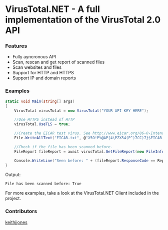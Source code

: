 # VirusTotal.NET - A full implementation of the VirusTotal 2.0 API

### Features

* Fully ayncronous API
* Scan, rescan and get report of scanned files
* Scan websites and files
* Support for HTTP and HTTPS
* Support IP and domain reports

### Examples

```csharp
static void Main(string[] args)
{
    VirusTotal virusTotal = new VirusTotal("YOUR API KEY HERE");

	//Use HTTPS instead of HTTP
	virusTotal.UseTLS = true;

	//Create the EICAR test virus. See http://www.eicar.org/86-0-Intended-use.html
	File.WriteAllText("EICAR.txt", @"X5O!P%@AP[4\PZX54(P^)7CC)7}$EICAR-STANDARD-ANTIVIRUS-TEST-FILE!$H+H*");

	//Check if the file has been scanned before.
	FileReport fileReport = await virusTotal.GetFileReport(new FileInfo("EICAR.txt");

	Console.WriteLine("Seen before: " + (fileReport.ResponseCode == ReportResponseCode.Present ? "Yes" : "No"));
}
```

Output:
```
File has been scanned before: True
```

For more examples, take a look at the VirusTotal.NET Client included in the project.

### Contributors
[keithjjones](https://github.com/keithjjones)
